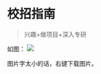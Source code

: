 # 校招指南

> 兴趣+做项目+深入专研


如图：
![](http://7xkpdt.com1.z0.glb.clouddn.com/8e2f32cd17bb73bffd4ad74c6bb69398.png)

图片字太小的话，右键下载图片。

